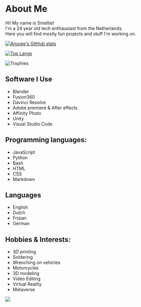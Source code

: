 # About Me

Hi! My name is Smeltie!  
I'm a 24 year old tech enthausiast from the Netherlands.  
Here you will find mostly fun projects and stuff I'm working on.  

[![Anurag's GitHub stats](https://github-readme-stats.vercel.app/api?username=Smeltie&show_icons=true&theme=tokyonight)](https://github.com/anuraghazra/github-readme-stats)

[![Top Langs](https://github-readme-stats.vercel.app/api/top-langs/?username=Smeltie&theme=tokyonight&layout=compact)](https://github.com/anuraghazra/github-readme-stats)

![Trophies](https://github-profile-trophy.vercel.app/?username=Smeltie&theme=tokyonight&no-frame=false&no-bg=false&margin-w=4)
## Software I Use
- Blender
- Fusion360
- Davinci Resolve
- Adobe premiere & After effects
- Affinity Photo
- Unity
- Visual Studio Code

## Programming languages:
- JavaScript
- Python
- Bash
- HTML
- CSS
- Markdown

## Languages
- English
- Dutch
- Frisian
- German

## Hobbies & Interests:
- 3D printing
- Soldering
- Wrenching on vehicles
- Motorcycles
- 3D modeling
- Video Editing
- Virtual Reality
- Metaverse

![](https://komarev.com/ghpvc/?username=Smeltie)
